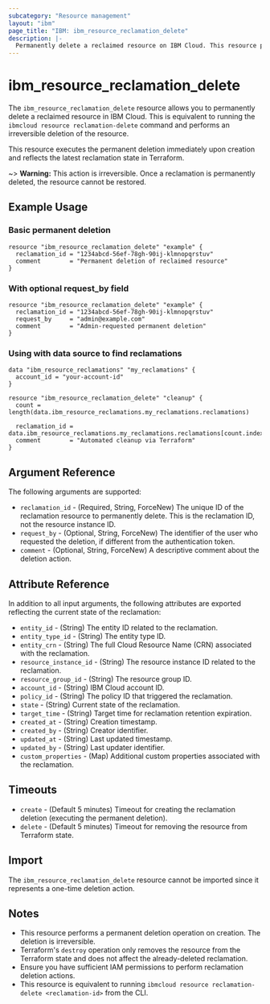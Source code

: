 ```yaml
---
subcategory: "Resource management"
layout: "ibm"
page_title: "IBM: ibm_resource_reclamation_delete"
description: |-
  Permanently delete a reclaimed resource on IBM Cloud. This resource performs the equivalent of 'ibmcloud resource reclamation-delete'.
---
```


# ibm_resource_reclamation_delete

The `ibm_resource_reclamation_delete` resource allows you to permanently delete a reclaimed resource in IBM Cloud. This is equivalent to running the `ibmcloud resource reclamation-delete` command and performs an irreversible deletion of the resource.

This resource executes the permanent deletion immediately upon creation and reflects the latest reclamation state in Terraform.

~> **Warning:** This action is irreversible. Once a reclamation is permanently deleted, the resource cannot be restored.

## Example Usage

### Basic permanent deletion

```hcl
resource "ibm_resource_reclamation_delete" "example" {
  reclamation_id = "1234abcd-56ef-78gh-90ij-klmnopqrstuv"
  comment        = "Permanent deletion of reclaimed resource"
}
```

### With optional request_by field

```hcl
resource "ibm_resource_reclamation_delete" "example" {
  reclamation_id = "1234abcd-56ef-78gh-90ij-klmnopqrstuv"
  request_by     = "admin@example.com"
  comment        = "Admin-requested permanent deletion"
}
```

### Using with data source to find reclamations

```hcl
data "ibm_resource_reclamations" "my_reclamations" {
  account_id = "your-account-id"
}

resource "ibm_resource_reclamation_delete" "cleanup" {
  count = length(data.ibm_resource_reclamations.my_reclamations.reclamations)
  
  reclamation_id = data.ibm_resource_reclamations.my_reclamations.reclamations[count.index].id
  comment        = "Automated cleanup via Terraform"
}
```

## Argument Reference

The following arguments are supported:

- `reclamation_id` - (Required, String, ForceNew) The unique ID of the reclamation resource to permanently delete. This is the reclamation ID, not the resource instance ID.
- `request_by` - (Optional, String, ForceNew) The identifier of the user who requested the deletion, if different from the authentication token.
- `comment` - (Optional, String, ForceNew) A descriptive comment about the deletion action.

## Attribute Reference

In addition to all input arguments, the following attributes are exported reflecting the current state of the reclamation:

- `entity_id` - (String) The entity ID related to the reclamation.
- `entity_type_id` - (String) The entity type ID.
- `entity_crn` - (String) The full Cloud Resource Name (CRN) associated with the reclamation.
- `resource_instance_id` - (String) The resource instance ID related to the reclamation.
- `resource_group_id` - (String) The resource group ID.
- `account_id` - (String) IBM Cloud account ID.
- `policy_id` - (String) The policy ID that triggered the reclamation.
- `state` - (String) Current state of the reclamation.
- `target_time` - (String) Target time for reclamation retention expiration.
- `created_at` - (String) Creation timestamp.
- `created_by` - (String) Creator identifier.
- `updated_at` - (String) Last updated timestamp.
- `updated_by` - (String) Last updater identifier.
- `custom_properties` - (Map) Additional custom properties associated with the reclamation.

## Timeouts

- `create` - (Default 5 minutes) Timeout for creating the reclamation deletion (executing the permanent deletion).
- `delete` - (Default 5 minutes) Timeout for removing the resource from Terraform state.

## Import

The `ibm_resource_reclamation_delete` resource cannot be imported since it represents a one-time deletion action.

## Notes

- This resource performs a permanent deletion operation on creation. The deletion is irreversible.
- Terraform's `destroy` operation only removes the resource from the Terraform state and does not affect the already-deleted reclamation.
- Ensure you have sufficient IAM permissions to perform reclamation deletion actions.
- This resource is equivalent to running `ibmcloud resource reclamation-delete <reclamation-id>` from the CLI.
